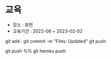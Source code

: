 # 교육
- 장소 : 휴먼 
- 교육기간 : 2022-08 ~ 2023-02-02

git add .
git commit -m "Files: Updated"
git push

git push %% git heroku push
